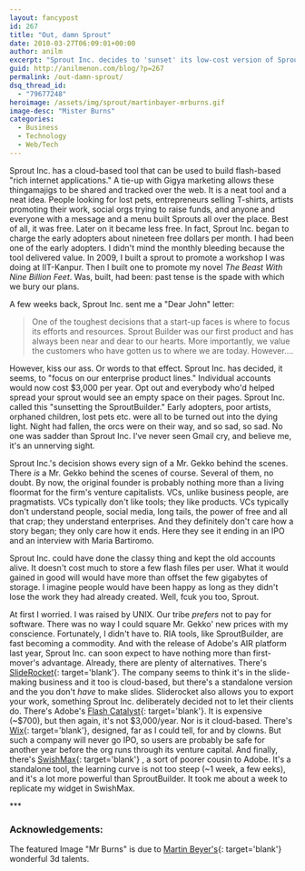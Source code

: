 ```yaml
---
layout: fancypost
id: 267
title: "Out, damn Sprout"
date: 2010-03-27T06:09:01+00:00
author: anilm
excerpt: "Sprout Inc. decides to 'sunset' its low-cost version of SproutBuilder. Damn them."
guid: http://anilmenon.com/blog/?p=267
permalink: /out-damn-sprout/
dsq_thread_id:
  - "79677248"
heroimage: /assets/img/sprout/martinbayer-mrburns.gif
image-desc: "Mister Burns"
categories:
  - Business
  - Technology
  - Web/Tech
---
```

Sprout Inc. has a cloud-based tool that can be used to build flash-based "rich internet applications." A tie-up with Gigya marketing allows these thingamajigs to be shared and tracked over the web. It is a neat tool and a neat idea. People looking for lost pets, entrepreneurs selling T-shirts, artists promoting their work, social orgs trying to raise funds, and anyone and everyone with a message and a menu built Sprouts all over the place. Best of all, it was free. Later on it became less free. In fact, Sprout Inc. began to charge the early adopters about nineteen free dollars per month. I had been one of the early adopters. I didn't mind the monthly bleeding because the tool delivered value. In 2009, I built a sprout to promote a workshop I was doing at IIT-Kanpur. Then I built one to promote my novel _The Beast With Nine Billion Feet_. Was, built, had been: past tense is the spade with which we bury our plans.

A few weeks back, Sprout Inc. sent me a "Dear John" letter:

> One of the toughest decisions that a start-up faces is where to focus its efforts and resources. Sprout Builder was our first product and has always been near and dear to our hearts. More importantly, we value the customers who have gotten us to where we are today. However....

However, kiss our ass. Or words to that effect. Sprout Inc. has decided, it seems, to "focus on our enterprise product lines." Individual accounts would now cost $3,000 per year. Opt out and everybody who'd helped spread your sprout would see an empty space on their pages. Sprout Inc. called this "sunsetting the SproutBuilder." Early adopters, poor artists, orphaned children, lost pets etc. were all to be turned out into the dying light. Night had fallen, the orcs were on their way, and so sad, so sad. No one was sadder than Sprout Inc. I've never seen Gmail cry, and believe me, it's an unnerving sight.

Sprout Inc.'s decision shows every sign of a Mr. Gekko behind the scenes. There _is_ a Mr. Gekko behind the scenes of course. Several of them, no doubt. By now, the original founder is probably nothing more than a living floormat for the firm's venture capitalists. VCs, unlike business people, are pragmatists. VCs typically don't like tools; they like products. VCs typically don't understand people, social media, long tails, the power of free and all that crap; they understand enterprises. And they definitely don't care how a story began; they only care how it ends. Here they see it ending in an IPO and an interview with Maria Bartiromo.

Sprout Inc. could have done the classy thing and kept the old accounts alive. It doesn't cost much to store a few flash files per user. What it would gained in good will would have more than offset the few gigabytes of storage. I imagine people would have been happy as long as they didn't lose the work they had already created. Well, fcuk you too, Sprout.

At first I worried. I was raised by UNIX. Our tribe _prefers_ not to pay for software. There was no way I could square Mr. Gekko' new prices with my conscience. Fortunately, I didn't have to. RIA tools, like SproutBuilder, are fast becoming a commodity. And with the release of Adobe's AIR platform last year, Sprout Inc. can soon expect to have nothing more than first-mover's advantage. Already, there are plenty of alternatives. There's [SlideRocket](http://www.sliderocket.com){: target='blank'}. The company seems to think it's in the slide-making business and it too is cloud-based, but there's a standalone version and the you don't _have_ to make slides. Sliderocket also allows you to export your work, something Sprout Inc. deliberately decided not to let their clients do. There's Adobe's [Flash Catalyst](http://labs.adobe.com/technologies/flashcatalyst/){: target='blank'}. It is expensive (~$700), but then again, it's not $3,000/year. Nor is it cloud-based. There's [Wix](http://www.wix.com/){: target='blank'}, designed, far as I could tell, for and by clowns. But such a company will never go IPO, so users are probably be safe for another year before the org runs through its venture capital. And finally, there's [SwishMax](http://www.swishzone.com/){: target='blank'} , a sort of poorer cousin to Adobe. It's a standalone tool, the learning curve is not too steep (~1 week, a few eeks), and it's a lot more powerful than SproutBuilder. It took me about a week to replicate my widget in SwishMax. 


\*\*\*

### Acknowledgements:

The featured Image "Mr Burns" is due to [Martin Beyer's](http://www.pitchepuck.com/){: target='blank'} wonderful 3d talents.
